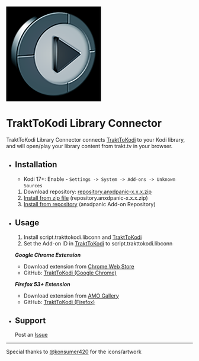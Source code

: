 ![TraktToKodi Library Connector](icon.png)
# TraktToKodi Library Connector

TraktToKodi Library Connector connects [TraktToKodi](https://github.com/anxdpanic/TraktToKodi-Extension/) to your Kodi library, and will open/play your library content from trakt.tv in your browser.


- Installation
    -
    * Kodi 17+: Enable - `Settings -> System -> Add-ons -> Unknown Sources`
    1. Download repository: [repository.anxdpanic-x.x.x.zip](https://github.com/anxdpanic/_repository/raw/master/zips/repository.anxdpanic/repository.anxdpanic-0.9.8.zip)
    2. [Install from zip file](http://kodi.wiki/view/Add-on_manager#How_to_install_from_a_ZIP_file) (repository.anxdpanic-x.x.x.zip)
    3. [Install from repository](http://kodi.wiki/view/add-on_manager#How_to_install_add-ons_from_a_repository) (anxdpanic Add-on Repository)

- Usage
    -

    1. Install script.trakttokodi.libconn and [TraktToKodi](https://github.com/anxdpanic/TraktToKodi-Extension/)
    2. Set the Add-on ID in [TraktToKodi](https://github.com/anxdpanic/TraktToKodi-Extension/) to script.trakttokodi.libconn

    _**Google Chrome Extension**_

    - Download extension from [Chrome Web Store](https://chrome.google.com/webstore/detail/trakttokodi/jongfgkokmlpdekeljpegeldjofbageo)
    - GitHub: [TraktToKodi \(Google Chrome\)](https://github.com/anxdpanic/TraktToKodi-Extension/tree/chrome#trakttokodi-google-chrome)

    _**Firefox 53+ Extension**_

    - Download extension from [AMO Gallery](https://addons.mozilla.org/en-US/firefox/addon/trakttokodi/)
    - GitHub: [TraktToKodi \(Firefox\)](https://github.com/anxdpanic/TraktToKodi-Extension/tree/firefox#trakttokodi-firefox)

- Support
    -

    Post an [Issue](https://github.com/anxdpanic/script.trakttokodi.libconn/issues)
---

Special thanks to [@konsumer420](https://twitter.com/konsumer420) for the icons/artwork
